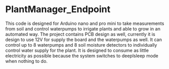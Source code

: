 # PlantManager_Endpoint

This code is designed for Arduino nano and pro mini to take measurements from soil and control waterpumps to irrigate plants and able to grow in an automated way. The project contains PCB design as well, currently it is design to use 12V for supply the board and the waterpumps as well. It can control up to 8 waterpumps and 8 soil moisture detectors to individually control water supply for the plant. It is designed to consume as little electricity as possible because the system switches to deeplsleep mode when nothing to do.
